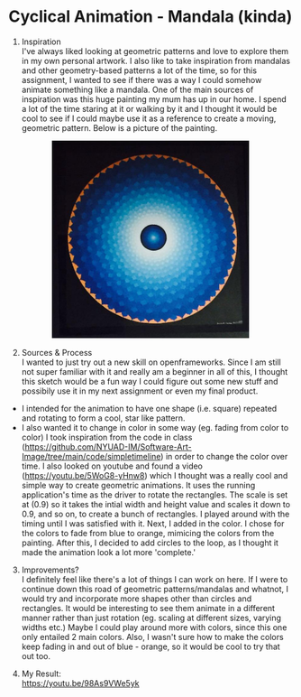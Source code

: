 # Cyclical Animation - Mandala (kinda)

1) Inspiration <br> 
I've always liked looking at geometric patterns and love to explore them in my own personal artwork. I also like to take inspiration from mandalas and other geometry-based patterns a lot of the time, so for this assignment, I wanted to see if there was a way I could somehow animate something like a mandala. One of the main sources of inspiration was this huge painting my mum has up in our home. I spend a lot of the time staring at it or walking by it and I thought it would be cool to see if I could maybe use it as a reference to create a moving, geometric pattern. Below is a picture of the painting. 

<p align="center">
  <img src="bin/data/mandala_1.JPG" width="350" title="mandala painting">
</p>

2) Sources & Process <br>
I wanted to just try out a new skill on openframeworks. Since I am still not super familiar with it and really am a beginner in all of this, I thought this sketch would be a fun way I could figure out some new stuff and possibily use it in my next assignment or even my final product. 
- I intended for the animation to have one shape (i.e. square) repeated and rotating to form a cool, star like pattern. 
- I also wanted it to change in color in some way (eg. fading from color to color)
I took inspiration from the code in class (https://github.com/NYUAD-IM/Software-Art-Image/tree/main/code/simpletimeline) in order to change the color over time.
I also looked on youtube and found a video (https://youtu.be/5WoG8-yHnw8) which I thought was a really cool and simple way to create geometric animations. It uses the running application's time as the driver to rotate the rectangles. The scale is set at (0.9) so it takes the intial width and height value and scales it down to 0.9, and so on, to create a bunch of rectangles. 
I played around with the timing until I was satisfied with it. Next, I added in the color. I chose for the colors to fade from blue to orange, mimicing the colors from the painting. After this, I decided to add circles to the loop, as I thought it made the animation look a lot more 'complete.'

3) Improvements? <br>
I definitely feel like there's a lot of things I can work on here. If I were to continue down this road of geometric patterns/mandalas and whatnot, I would try and incorporate more shapes other than circles and rectangles. It would be interesting to see them animate in a different manner rather than just rotation (eg. scaling at different sizes, varying widths etc.) Maybe I could play around more with colors, since this one only entailed 2 main colors. Also, I wasn't sure how to make the colors keep fading in and out of blue - orange, so it would be cool to try that out too. 

4) My Result: <br>
https://youtu.be/98As9VWe5yk
